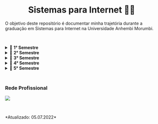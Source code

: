 <h1 align="center">
  Sistemas para Internet 👨‍🎓
</h1>



O objetivo deste repositório é documentar minha trajetória durante a graduação em Sistemas para Internet na Universidade Anhembi Morumbi.
##
<br>
<details>
  <summary>🔄 <b>1° Semestre</b></summary>
  <ul>
    <li><a href="./logica_de_programacao/README.md" style="text-decoration:none;">✅<i> Lógica de programação </i></a></li>
    <li><a href="./teoria_de_sistemas_de_informacao/README.md" style="text-decoration:none;">✅<i> Teoria de Sistemas de Informação </i></a></li>
    <li><a href="./comunicacao/README.md" style="text-decoration:none;">✅<i> Comunicação </i></a></li>
    <li><a href="./midias_sociais_e_marketing_digital/README.md" style="text-decoration:none;">🔄<i> Mídias Sociais e Marketing Digital </i></a></li>
    <li><a href="./design_para_web/README.md" style="text-decoration:none;">🔄<i> Design para Web </i></a></li>
    <li><a href="./interface_humano_computador/README.md" style="text-decoration:none;">🔄<i> Interface Humana computador </i></a></li>
  </ul>
</details>

<details>
  <summary>🔄 <b>2° Semestre</b></summary>
  <ul>
    <li><a href="./" style="text-decoration:none;">🔄<i> Banco de Dados </i></a></li>
    <li><a href="./" style="text-decoration:none;">🔄<i> Desenvolvimento Humano e Social </i></a></li>
    <li><a href="./" style="text-decoration:none;">🔄<i> Engenharia de Software </i></a></li>
    <li><a href="./" style="text-decoration:none;">🔄<i> Gestão de Projetos </i></a></li>
    <li><a href="./" style="text-decoration:none;">🔄<i> Processo de Negócios e Empreendedorismo </i></a></li>
    <li><a href="./" style="text-decoration:none;">🔄<i> Sistemas Operacionais </i></a></li>
  </ul>
</details>

<details>
  <summary>🔄 <b>3° Semestre</b></summary>
  <ul>
    <li><a href="./" style="text-decoration:none;">🔄<i> Antropologia e Cultura Brasileira </i></a></li>
    <li><a href="./" style="text-decoration:none;">🔄<i> Desenvolvimento Web Cliente </i></a></li>
    <li><a href="./" style="text-decoration:none;">🔄<i> Programação Orienta a Objetos</i></a></li>
    <li><a href="./" style="text-decoration:none;">🔄<i> Práticas de Banco de Dados </i></a></li>
    <li><a href="./" style="text-decoration:none;">🔄<i> Práticas de Engenharia de Software </i></a></li>
    <li><a href="./" style="text-decoration:none;">🔄<i> Redes de Computadores </i></a></li>
  </ul>
</details>

<details>
  <summary>🔄 <b>4° Semestre</b></summary>
  <ul>
    <li><a href="./" style="text-decoration:none;">🔄<i> Computação para Dispositivos Móveis </i></a></li>
    <li><a href="./" style="text-decoration:none;">🔄<i> Desenvolvimento Web Servidor </i></a></li>
    <li><a href="./" style="text-decoration:none;">🔄<i> Estatística Aplica ao Data Science </i></a></li>
    <li><a href="./" style="text-decoration:none;">🔄<i> Fundamentos para Certificação Técnica </i></a></li>
    <li><a href="./" style="text-decoration:none;">🔄<i> Gestão de Conteúdo e Administração Web </i></a></li>
    <li><a href="./" style="text-decoration:none;">🔄<i> Java Web e Frameworks</i></a></li>
  </ul>
</details>

<details>
  <summary>🔄 <b>5° Semestre</b></summary>
  <ul>
    <li><a href="./" style="text-decoration:none;">🔄<i> Comércio Eletrônico</i></a></li>
    <li><a href="./" style="text-decoration:none;">🔄<i> Laboratório de Software e Projetos </i></a></li>
    <li><a href="./" style="text-decoration:none;">🔄<i> Projetos em Educação a Distância </i></a></li>
    <li><a href="./" style="text-decoration:none;">🔄<i> Projetos Mobile</i></a></li>
    <li><a href="./" style="text-decoration:none;">🔄<i> Optativa </i></a></li>
  </ul>
</details>
<br>


##
<h3>
  Rede Profissional
</h3>

<a href="https://www.linkedin.com/in/nfss17/" target="_blank"><img src="https://img.shields.io/badge/-LinkedIn-%230077B5?style=for-the-badge&logo=linkedin&logoColor=white" target="_blank"></a>
##
<br>
*Atualizado: 05.07.2022* 

